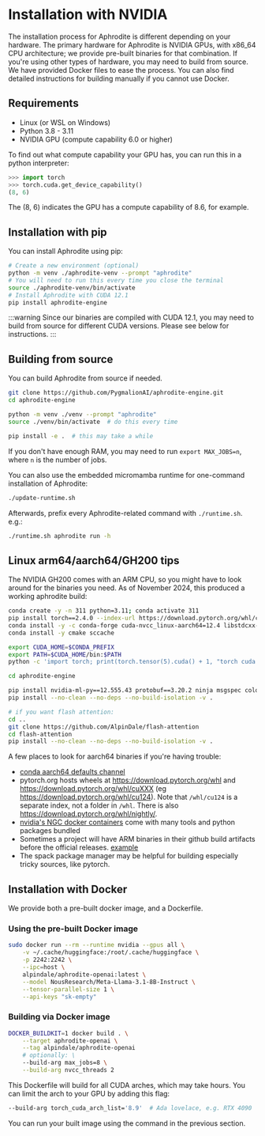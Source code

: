 
# Installation with NVIDIA

The installation process for Aphrodite is different depending on your hardware. The primary hardware for Aphrodite is NVIDIA GPUs, with x86_64 CPU architecture; we provide pre-built binaries for that combination. If you're using other types of hardware, you may need to build from source. We have provided Docker files to ease the process. You can also find detailed instructions for building manually if you cannot use Docker.


## Requirements

- Linux (or WSL on Windows)
- Python 3.8 - 3.11
- NVIDIA GPU (compute capability 6.0 or higher)

To find out what compute capability your GPU has, you can run this in a python interpreter:

```py
>>> import torch
>>> torch.cuda.get_device_capability()
(8, 6)
```

The (8, 6) indicates the GPU has a compute capability of 8.6, for example.


## Installation with pip

You can install Aphrodite using pip:

```sh
# Create a new environment (optional)
python -m venv ./aphrodite-venv --prompt "aphrodite"
# You will need to run this every time you close the terminal
source ./aphrodite-venv/bin/activate
# Install Aphrodite with CUDA 12.1
pip install aphrodite-engine
```

:::warning
Since our binaries are compiled with CUDA 12.1, you may need to build from source for different CUDA versions. Please see below for instructions.
:::

## Building from source

You can build Aphrodite from source if needed.

```sh
git clone https://github.com/PygmalionAI/aphrodite-engine.git
cd aphrodite-engine

python -m venv ./venv --prompt "aphrodite"
source ./venv/bin/activate  # do this every time

pip install -e .  # this may take a while
```

If you don't have enough RAM, you may need to run `export MAX_JOBS=n`, where `n` is the number of jobs.

You can also use the embedded micromamba runtime for one-command installation of Aphrodite:

```sh
./update-runtime.sh
```

Afterwards, prefix every Aphrodite-related command with `./runtime.sh`. e.g.:
```sh
./runtime.sh aphrodite run -h
```

## Linux arm64/aarch64/GH200 tips

The NVIDIA GH200 comes with an ARM CPU, so you might have to look around for the binaries you need.
As of November 2024, this produced a working aphrodite build:

```sh
conda create -y -n 311 python=3.11; conda activate 311
pip install torch==2.4.0 --index-url https://download.pytorch.org/whl/cu124
conda install -y -c conda-forge cuda-nvcc_linux-aarch64=12.4 libstdcxx-ng=12
conda install -y cmake sccache

export CUDA_HOME=$CONDA_PREFIX
export PATH=$CUDA_HOME/bin:$PATH
python -c 'import torch; print(torch.tensor(5).cuda() + 1, "torch cuda ok")'

cd aphrodite-engine

pip install nvidia-ml-py==12.555.43 protobuf==3.20.2 ninja msgspec coloredlogs portalocker pytimeparse -r requirements-common.txt
pip install --no-clean --no-deps --no-build-isolation -v .

# if you want flash attention:
cd ..
git clone https://github.com/AlpinDale/flash-attention
cd flash-attention
pip install --no-clean --no-deps --no-build-isolation -v .
```

A few places to look for aarch64 binaries if you're having trouble:

- [conda aarch64 defaults channel](https://repo.anaconda.com/pkgs/main/linux-aarch64/)
- pytorch.org hosts wheels at https://download.pytorch.org/whl and https://download.pytorch.org/whl/cuXXX (eg https://download.pytorch.org/whl/cu124). Note that `/whl/cu124` is a separate index, not a folder in `/whl`. There is also https://download.pytorch.org/whl/nightly/.
- [nvidia's NGC docker containers](https://catalog.ngc.nvidia.com/orgs/nvidia/containers/pytorch/tags) come with many tools and python packages bundled
- Sometimes a project will have ARM binaries in their github build artifacts before the official releases. [example](https://github.com/pytorch/pytorch/actions/workflows/generated-linux-aarch64-binary-manywheel-nightly.yml)
- The spack package manager may be helpful for building especially tricky sources, like pytorch.

## Installation with Docker
We provide both a pre-built docker image, and a Dockerfile.

### Using the pre-built Docker image

```sh
sudo docker run --rm --runtime nvidia --gpus all \
    -v ~/.cache/huggingface:/root/.cache/huggingface \
    -p 2242:2242 \
    --ipc=host \
    alpindale/aphrodite-openai:latest \
    --model NousResearch/Meta-Llama-3.1-8B-Instruct \
    --tensor-parallel-size 1 \
    --api-keys "sk-empty"
```

### Building via Docker image

```sh
DOCKER_BUILDKIT=1 docker build . \
    --target aphrodite-openai \
    --tag alpindale/aphrodite-openai
    # optionally: \
    --build-arg max_jobs=8 \
    --build-arg nvcc_threads 2
```

This Dockerfile will build for all CUDA arches, which may take hours. You can limit the arch to your GPU by adding this flag:

```sh
--build-arg torch_cuda_arch_list='8.9'  # Ada lovelace, e.g. RTX 4090
```

You can run your built image using the command in the previous section.

